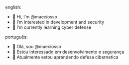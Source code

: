 english:
- 👋 Hi, I’m @maeciosso
- 👀 I’m interested in development and security
- 🌱 I’m currently learning cyber defense

português:
- 👋 Olá, sou @maeciosso
- 👀 Estou interessado em desenvolvimento e segurança
- 🌱 Atualmente estou aprendendo defesa cibernetica

<!---
maeciosso/maeciosso is a ✨ special ✨ repository because its `README.md` (this file) appears on your GitHub profile.
You can click the Preview link to take a look at your changes.
--->
